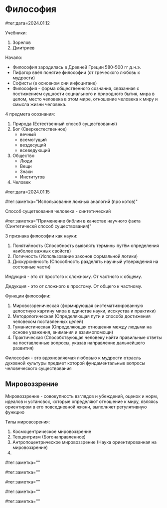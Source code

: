 # Философия

#тег:дата=2024.01.12

Учебники:
1. Зорелов
2. Дмитриев

Начало:

- Философия зародилась в Древней Греции 580-500 гг д.н.э.
- Пифагор ввёл понятие философии (от греческого любовь к мудрости)
- Софисты (в основном они инфоцигане)
- Философия - форма общественного сознания, связанная с постижением сущности социального и природного бытия, мира в целом, место человека в этом мире, отношение человека к миру и смысла жизни человека.

4 предмета осознания:
1. Природа (Естественный способ существования)
2. Бог (Сверхестественное)
    - вечный
    - всемогущий
    - вездесущий
    - всеведующий
3. Общество
    - Люди
    - Вещи
    - Знаки
    - Институтов
4. Человек

#тег:дата=2024.01.15

#тег:заметка="Использование ложных аналогий (про котов)"

Способ сущетвования человека - синтетический

#тег:заметка="Применение библии в качестве научного факта (Синтетическй способ существования)"

3 признака философии как науки:
1. Понятийность (Способность выявлять термины путём определения наиболее важных свойств)
2. Логичность (Использование законов формальной логики)
3. Дискурсивность (Способность разделять научный утверждения на состовные части)

Индукция - это от простого к сложному. От частного к общему.

Дедукция - это от сложного к простому. От общего к частному.

Функции философии:
1. Мировоззреническая (формирующая систематизированную целостную картину мира в единстве науки, исскуства и практики)
2. Методологическая (Определяющая пути и способа достижения человеком поставленных целей)
3. Гуманистическая (Определяющая отношения между людьми на основе уважения, внимания и взаимопомощи)
4. Практическая (Способствующая человеку найти правильные ответы на поставленные вопросы, указав направление дальнейшего развития)

Философия - это вдохновляемая любовью к мудрости отрасль духовной культуры предмет которой фундаментальные вопросы человеческого существования

## Мировоззрение

Мировоззрение - совокупность взглядов и убеждений, оценок и норм, идеалов и установок, которые определяют отношение к миру, являясь ориентиром в его повседневной жизни, выполняет регулятивную функцию

Типы мировозрения:
1. Космоцентрическое мировоззрение
2. Теоцентризм (Богонаправленное)
3. Антропоцентрическое мировоззрение (Наука ориентированная на мировоззрение)
4. 

#тег:заметка=""

#тег:заметка=""

#тег:заметка=""

#тег:заметка=""

#тег:заметка=""

